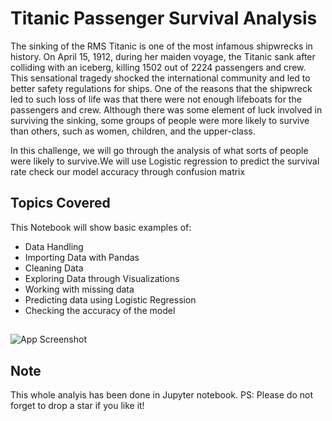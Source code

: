 # Titanic Passenger Survival Analysis

 The sinking of the RMS Titanic is one of the most infamous shipwrecks in history. On April 15, 1912, during her maiden voyage, the Titanic sank after colliding with an iceberg, killing 1502 out of 2224 passengers and crew. This sensational tragedy shocked the international community and led to better safety regulations for ships. One of the reasons that the shipwreck led to such loss of life was that there were not enough lifeboats for the passengers and crew. Although there was some element of luck involved in surviving the sinking, some groups of people were more likely to survive than others, such as women, children, and the upper-class.

In this challenge, we will go through the analysis of what sorts of people were likely to survive.We will use Logistic regression to predict the survival rate check our model accuracy through confusion matrix


## Topics Covered 
This Notebook will show basic examples of:

- Data Handling
- Importing Data with Pandas
- Cleaning Data
- Exploring Data through Visualizations 
- Working with missing data 
- Predicting data using Logistic Regression
- Checking the accuracy of the model


## 
![App Screenshot](https://upload.wikimedia.org/wikipedia/commons/6/6e/St%C3%B6wer_Titanic.jpg)
## Note
This whole analyis has been done in Jupyter notebook. 
PS: Please do not forget to drop a star if you like it!
